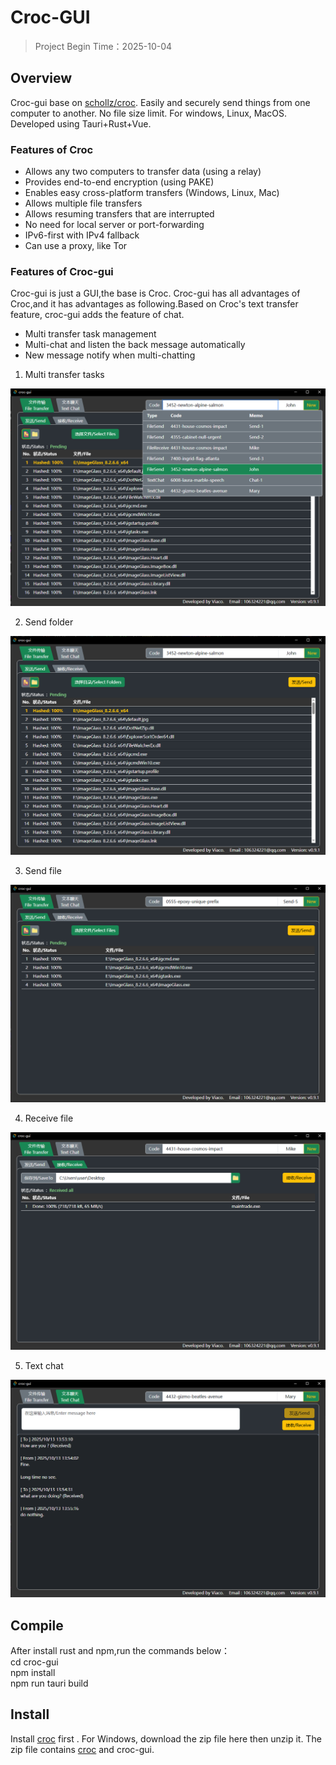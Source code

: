 # Croc-GUI

> Project Begin Time：2025-10-04



## Overview

Croc-gui base on [schollz/croc](https://github.com/schollz/croc). Easily and securely send things from one computer to another. No file size limit. For windows, Linux, MacOS. Developed using Tauri+Rust+Vue.

### Features of Croc  
- Allows any two computers to transfer data (using a relay)
- Provides end-to-end encryption (using PAKE)
- Enables easy cross-platform transfers (Windows, Linux, Mac)
- Allows multiple file transfers
- Allows resuming transfers that are interrupted
- No need for local server or port-forwarding
- IPv6-first with IPv4 fallback
- Can use a proxy, like Tor

### Features of Croc-gui
Croc-gui is just a GUI,the base is Croc. Croc-gui has all advantages of Croc,and it has advantages as following.Based on Croc's text transfer feature, croc-gui adds the feature of chat.  
- Multi transfer task management
- Multi-chat and listen the back message automatically
- New message notify when multi-chatting



1. Multi transfer tasks

![MultiTasks](./MultiTasks.png)

2. Send folder

![SendFolder](./SendFolder.png)

3. Send file

![SendFile](./SendFile.png)

4. Receive file

![FileReceive](./FileReceive.png)

5. Text chat

![TextChat](./TextChat.png)





## Compile

After install rust and npm,run the commands below：  
cd croc-gui  
npm install  
npm run tauri build

## Install

Install [croc](https://github.com/schollz/croc) first . For Windows, download the zip file here then unzip it. The zip file contains [croc](https://github.com/schollz/croc) and croc-gui. 
